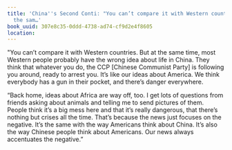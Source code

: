 ```yaml
---
title: 'China''s Second Conti: "You can’t compare it with Western countries. But at
  the sam…'
book_uuid: 307e8c35-0ddd-4738-ad74-cf9d2e4f8605
location: 
---
```


"You can’t compare it with Western countries. But at the same time, most Western people probably have the wrong idea about life in China. They think that whatever you do, the CCP [Chinese Communist Party] is following you around, ready to arrest you. It’s like our ideas about America. We think everybody has a gun in their pocket, and there’s danger everywhere. 

“Back home, ideas about Africa are way off, too. I get lots of questions from friends asking about animals and telling me to send pictures of them. People think it’s a big mess here and that it’s really dangerous, that there’s nothing but crises all the time. That’s because the news just focuses on the negative. It’s the same with the way Americans think about China. It’s also the way Chinese people think about Americans. Our news always accentuates the negative.”